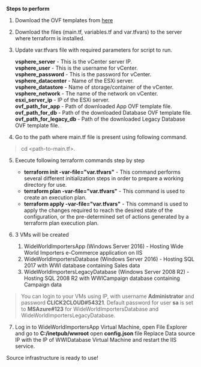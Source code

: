 **Steps to perform**
1. Download the OVF templates from [here](https://click2cloud.sharepoint.com/:f:/s/Migration-Studio/EkeClFdp5ypDr3DImTxKJvEBuOWdlRHbns_aGnBeJAHA1A?e=EkaMWa)

2. Download the files (main.tf, variables.tf and var.tfvars) to the server where terraform is installed.

3. Update var.tfvars file with required parameters for script to run.

    **vsphere_server** - This is the vCenter server IP.  
    **vsphere_user** - This is the username for vCenter.  
    **vsphere_password** - This is the password for vCenter.  
    **vsphere_datacenter** - Name of the ESXi server.  
    **vsphere_datastore** - Name of storage/container of the vCenter.  
    **vsphere_network** - The name of the network on vCenter.  
    **esxi_server_ip** - IP of the ESXi server.  
    **ovf_path_for_app** - Path of downloaded App OVF template file.  
    **ovf_path_for_db** - Path of the downloaded Database OVF template file.  
    **ovf_path_for_legacy_db** - Path of the downloaded Legacy Database OVF template file.  

4. Go to the path where main.tf file is present using following command.
> cd <path-to-main.tf>.

5. Execute following terraform commands step by step
    * **terraform init -var-file="var.tfvars"** - This command performs several different initialization steps in order to prepare a working directory for use.
    * **terraform plan -var-file="var.tfvars"** - This command is used to create an execution plan. 
    * **terraform apply -var-file="var.tfvars"** - This command is used to apply the changes required to reach the desired state of the configuration, or the pre-determined set of actions generated by a terraform plan execution plan.

6. 3 VMs will be created
    1. WideWorldImportersApp (Windows Server 2016) - Hosting Wide World Importers e-Commerce application on IIS
    2. WideWorldImportersDatabase (Windows Server 2016) - Hosting SQL 2017 with WWI database containing Sales data
    3. WideWorldImportersLegacyDatabase (Windows Server 2008 R2) - Hosting SQL 2008 R2 with WWICampaign database containing Campaign data
    
> You can login to your VMs using IP, with username **Administrator** and password **CLICK2CLOUD#54321**.
> Default password for user **sa** is set to **MSAzure#123** for WideWorldImportersDatabase and WideWorldImportersLegacyDatabase.
    
7. Log in to WideWorldImportersApp Virtual Machine, open File Explorer and go to **C:/inetpub/wwroot** open **config.json** file
Replace Data source IP with the IP of WWIDatabase Virtual Machine and restart the IIS service.

Source infrastructure is ready to use!
